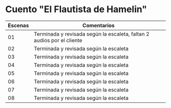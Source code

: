 # Cuento "El Flautista de Hamelin"

| Escenas | Comentarios |
| ------ | ------ |
| 01 | Terminada y revisada según la escaleta, faltan 2 audios por el cliente |
| 02 | Terminada y revisada según la escaleta |
| 03 | Terminada y revisada según la escaleta |
| 04 | Terminada y revisada según la escaleta |
| 05 | Terminada y revisada según la escaleta |
| 06 | Terminada y revisada según la escaleta |
| 07 | Terminada y revisada según la escaleta |
| 08 | Terminada y revisada según la escaleta |